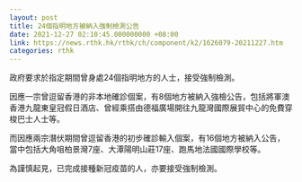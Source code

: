 ```yaml
---
layout: post
title: 24個指明地方被納入強制檢測公告
date: 2021-12-27 02:10:45.000000000 +08:00
link: https://news.rthk.hk/rthk/ch/component/k2/1626079-20211227.htm
categories: rthk
---
```


政府要求於指定期間曾身處24個指明地方的人士，接受強制檢測。

因應一宗曾逗留香港的非本地確診個案，有8個地方被納入強檢公告，包括將軍澳香港九龍東皇冠假日酒店、曾經乘搭由德福廣場開往九龍灣國際展貿中心的免費穿梭巴士人士等。

而因應兩宗潛伏期間曾逗留香港的初步確診輸入個案，有16個地方被納入公告，當中包括大角咀柏景灣7座、大潭陽明山莊17座、跑馬地法國國際學校等。

為謹慎起見，已完成接種新冠疫苗的人，亦要接受強制檢測。

